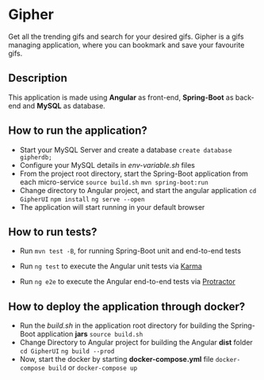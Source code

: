 # Gipher

Get all the trending gifs and search for your desired gifs. Gipher is a gifs managing application, where you can bookmark and save your favourite gifs.

## Description

This application is made using **Angular** as front-end, **Spring-Boot** as back-end and **MySQL** as database.

## How to run the application?
*  Start your MySQL Server and create a database
`create database gipherdb;`
*  Configure your MySQL details in *env-variable.sh* files
*  From the project root directory, start the Spring-Boot application from each micro-service
`source build.sh`
`mvn spring-boot:run`
*  Change directory to Angular project, and start the angular application
`cd GipherUI`
`npm install`
`ng serve --open`
*  The application will start running in your default browser

## How to run tests?

*  Run `mvn test -B`, for running Spring-Boot unit and end-to-end tests 

*  Run `ng test` to execute the Angular unit tests via [Karma](https://karma-runner.github.io)

*  Run `ng e2e` to execute the Angular end-to-end tests via [Protractor](http://www.protractortest.org)

## How to deploy the application through docker?

*  Run the *build.sh* in the application root directory for building the Spring-Boot application **jars**
`source build.sh`
*  Change Directory to Angular project for building the Angular **dist** folder
`cd GipherUI`
`ng build --prod`
*  Now, start the docker by starting **docker-compose.yml** file
`docker-compose build` or `docker-compose up`
